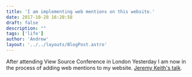 ```yaml
---
title: 'I am implementing web mentions on this website.'
date: 2017-10-28 16:20:58
draft: false
description: ""
tags: ['life']
author: 'Andrew'
layout: '../../layouts/BlogPost.astro'
---
```


After attending View Source Conference in London Yesterday I am now in the process of adding web mentions to my website. [Jeremy Keith's talk](https://viewsourceconf.org/london-2017/#building-blocks_summary).
